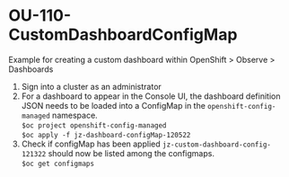 # OU-110-CustomDashboardConfigMap
Example for creating a custom dashboard within OpenShift > Observe > Dashboards

 1. Sign into a cluster as an administrator </br>
 2. For a dashboard to appear in the Console UI, the dashboard definition JSON needs to be loaded into a ConfigMap in the `openshift-config-managed` namespace. </br>
  `$oc project openshift-config-managed` </br>
  `$oc apply -f jz-dashboard-configMap-120522` </br>
 3. Check if configMap has been applied `jz-custom-dashboard-config-121322` should now be listed among the configmaps. </br>
  `$oc get configmaps` </br>
